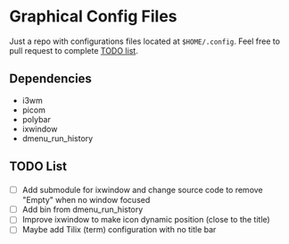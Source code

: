 # Graphical Config Files

Just a repo with configurations files located at `$HOME/.config`.
Feel free to pull request to complete [TODO list](#todo).

## Dependencies

- i3wm
- picom
- polybar
- ixwindow
- dmenu_run_history

## <p id="todo">TODO List

- [ ] Add submodule for ixwindow and change source code to remove "Empty" when no window focused
- [ ] Add bin from dmenu_run_history
- [ ] Improve ixwindow to make icon dynamic position (close to the title)
- [ ] Maybe add Tilix (term) configuration with no title bar
